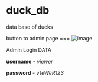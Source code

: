 # duck_db
data base of ducks


 button to admin page === ![image](https://github.com/Leus525/duck_db/assets/32685789/a11eb5e9-398e-4294-b93c-94a7a123db2c)

Admin Login DATA

**username** - _viewer_

**password** - _v1eWeR123_


